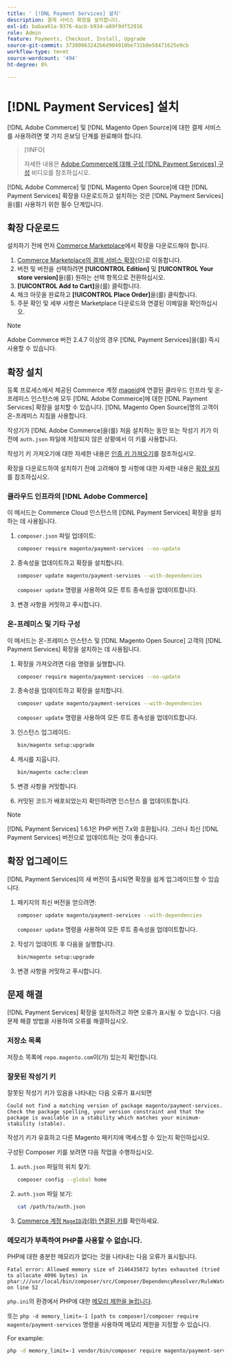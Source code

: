 ```yaml
---
title: ' [!DNL Payment Services] 설치'
description: 결제 서비스 확장을 설치합니다.
exl-id: babaa91a-9376-4acb-b934-a89f9df52016
role: Admin
feature: Payments, Checkout, Install, Upgrade
source-git-commit: 37380063242b6d904910be731b8e58471625e9cb
workflow-type: tm+mt
source-wordcount: '494'
ht-degree: 0%

---
```


# [!DNL Payment Services] 설치

[!DNL Adobe Commerce] 및 [!DNL Magento Open Source]에 대한 결제 서비스를 사용하려면 몇 가지 온보딩 단계를 완료해야 합니다.

>[!INFO]
>
> 자세한 내용은 [Adobe Commerce에 대해 구성 [!DNL Payment Services] 구성](https://experienceleague.adobe.com/en/docs/commerce-learn/tutorials/admin/adobe-commerce-services/configure-adobe-payment-services) 비디오를 참조하십시오.

[!DNL Adobe Commerce] 및 [!DNL Magento Open Source]에 대한 [!DNL Payment Services] 확장을 다운로드하고 설치하는 것은 [!DNL Payment Services]을(를) 사용하기 위한 필수 단계입니다.

## 확장 다운로드

설치하기 전에 먼저 [Commerce Marketplace](https://experienceleague.adobe.com/docs/commerce-admin/start/resources/commerce-marketplace.html)에서 확장을 다운로드해야 합니다.

1. [Commerce Marketplace의 결제 서비스 확장](https://commercemarketplace.adobe.com/magento-payment-services.html)(으)로 이동합니다.
1. 버전 및 버전을 선택하려면 **[!UICONTROL Edition]** 및 **[!UICONTROL Your store version]**&#x200B;을(를) 원하는 선택 항목으로 전환하십시오.
1. **[!UICONTROL Add to Cart]**&#x200B;을(를) 클릭합니다.
1. 체크 아웃을 완료하고 **[!UICONTROL Place Order]**&#x200B;을(를) 클릭합니다.
1. 주문 확인 및 세부 사항은 Marketplace 다운로드와 연결된 이메일을 확인하십시오.

>[!NOTE]
>
> Adobe Commerce 버전 2.4.7 이상의 경우 [!DNL Payment Services]을(를) 즉시 사용할 수 있습니다.

## 확장 설치

등록 프로세스에서 제공된 Commerce 계정 [mageid](https://developer.adobe.com/commerce/marketplace/guides/sellers/profile-information/#access-keys)에 연결된 클라우드 인프라 및 온-프레미스 인스턴스에 모두 [!DNL Adobe Commerce]에 대한 [!DNL Payment Services] 확장을 설치할 수 있습니다.
[!DNL Magento Open Source]명의 고객이 온-프레미스 지침을 사용합니다.

작성기가 [!DNL Adobe Commerce]을(를) 처음 설치하는 동안 또는 작성기 키가 이전에 `auth.json` 파일에 저장되지 않은 상황에서 이 키를 사용합니다.

작성기 키 가져오기에 대한 자세한 내용은 [인증 키 가져오기](https://experienceleague.adobe.com/en/docs/commerce-operations/installation-guide/prerequisites/authentication-keys)를 참조하십시오.

확장을 다운로드하여 설치하기 전에 고려해야 할 사항에 대한 자세한 내용은 [확장 설치](https://experienceleague.adobe.com/en/docs/commerce-operations/installation-guide/tutorials/extensions)를 참조하십시오.

### 클라우드 인프라의 [!DNL Adobe Commerce]

이 메서드는 Commerce Cloud 인스턴스의 [!DNL Payment Services] 확장을 설치하는 데 사용됩니다.

1. `composer.json` 파일 업데이트:

   ```bash
   composer require magento/payment-services --no-update
   ```

1. 종속성을 업데이트하고 확장을 설치합니다.

   ```bash
   composer update magento/payment-services --with-dependencies
   ```

   `composer update` 명령을 사용하여 모든 루트 종속성을 업데이트합니다.

1. 변경 사항을 커밋하고 푸시합니다.

### 온-프레미스 및 기타 구성

이 메서드는 온-프레미스 인스턴스 및 [!DNL Magento Open Source] 고객의 [!DNL Payment Services] 확장을 설치하는 데 사용됩니다.

1. 확장을 가져오려면 다음 명령을 실행합니다.

   ```bash
   composer require magento/payment-services --no-update
   ```

1. 종속성을 업데이트하고 확장을 설치합니다.

   ```bash
   composer update magento/payment-services --with-dependencies
   ```

   `composer update` 명령을 사용하여 모든 루트 종속성을 업데이트합니다.

1. 인스턴스 업그레이드:

   ```bash
   bin/magento setup:upgrade
   ```

1. 캐시를 지웁니다.

   ```bash
   bin/magento cache:clean
   ```

1. 변경 사항을 커밋합니다.
1. 커밋된 코드가 배포되었는지 확인하려면 인스턴스 를 업데이트합니다.

>[!NOTE]
>
> [!DNL Payment Services] 1.6.1은 PHP 버전 7.x와 호환됩니다. 그러나 최신 [!DNL Payment Services] 버전으로 업데이트하는 것이 좋습니다.

## 확장 업그레이드

[!DNL Payment Services]의 새 버전이 출시되면 확장을 쉽게 업그레이드할 수 있습니다.

1. 패키지의 최신 버전을 얻으려면:

   ```bash
   composer update magento/payment-services --with-dependencies
   ```

   `composer update` 명령을 사용하여 모든 루트 종속성을 업데이트합니다.

1. 작성기 업데이트 후 다음을 실행합니다.

   ```bash
   bin/magento setup:upgrade
   ```

1. 변경 사항을 커밋하고 푸시합니다.

## 문제 해결

[!DNL Payment Services] 확장을 설치하려고 하면 오류가 표시될 수 있습니다. 다음 문제 해결 방법을 사용하여 오류를 해결하십시오.

### 저장소 목록

저장소 목록에 `repo.magento.com`이(가) 있는지 확인합니다.

### 잘못된 작성기 키

잘못된 작성기 키가 있음을 나타내는 다음 오류가 표시되면

```
Could not find a matching version of package magento/payment-services. Check the package spelling, your version constraint and that the package is available in a stability which matches your minimum-stability (stable).
```

작성기 키가 유효하고 다른 Magento 패키지에 액세스할 수 있는지 확인하십시오.

구성된 Composer 키를 보려면 다음 작업을 수행하십시오.

1. `auth.json` 파일의 위치 찾기:

   ```bash
   composer config --global home
   ```

1. `auth.json` 파일 보기:

   ```bash
   cat /path/to/auth.json
   ```

1. [Commerce 계정 `MageID`과(와) 연결된 키](https://experienceleague.adobe.com/en/docs/commerce-operations/installation-guide/prerequisites/authentication-keys)를 확인하세요.

### 메모리가 부족하여 PHP를 사용할 수 없습니다.

PHP에 대한 충분한 메모리가 없다는 것을 나타내는 다음 오류가 표시됩니다.

```
Fatal error: Allowed memory size of 2146435072 bytes exhausted (tried to allocate 4096 bytes) in phar:///usr/local/bin/composer/src/Composer/DependencyResolver/RuleWatchGraph.php on line 52
```

`php.ini`의 환경에서 PHP에 대한 [메모리 제한을 늘립니다](https://experienceleague.adobe.com/en/docs/commerce-cloud-service/user-guide/configure/app/php-settings#increase-php-memory-limit).

또는 `php -d memory_limit=-1 [path to composer]/composer require magento/payment-services` 명령을 사용하여 메모리 제한을 지정할 수 있습니다.

For example:

```bash
php -d memory_limit=-1 vendor/bin/composer require magento/payment-services
```
